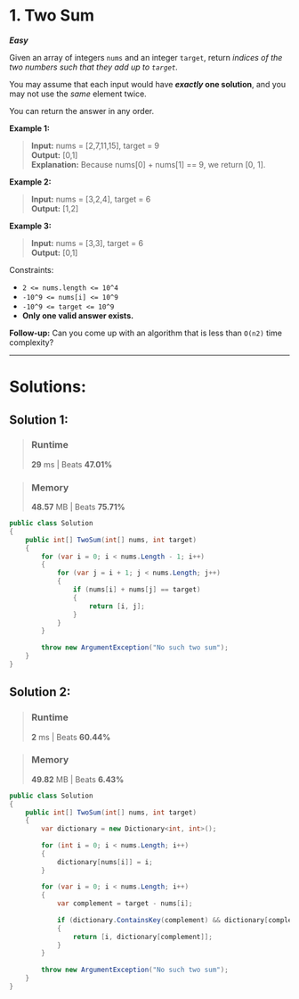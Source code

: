 ﻿# 1. Two Sum

***Easy***

Given an array of integers `nums` and an integer `target`, return *indices of the two numbers such that they add up to `target`.*

You may assume that each input would have ***exactly* one solution**, and you may not use the *same* element twice.

You can return the answer in any order.

**Example 1:**

> **Input:** nums = [2,7,11,15], target = 9 \
> **Output:** [0,1] \
> **Explanation:** Because nums[0] + nums[1] == 9, we return [0, 1].

**Example 2:**

> **Input:** nums = [3,2,4], target = 6 \
> **Output:** [1,2] 

**Example 3:**

> **Input:** nums = [3,3], target = 6 \
> **Output:** [0,1]


Constraints:

* `2 <= nums.length <= 10^4`
* `-10^9 <= nums[i] <= 10^9`
* `-10^9 <= target <= 10^9`
* **Only one valid answer exists.**


**Follow-up:** Can you come up with an algorithm that is less than `O(n2)` time complexity?

---

# Solutions:

## Solution 1:
> ### Runtime
> **29** ms | Beats **47.01%** 

> ### Memory
> **48.57** MB | Beats **75.71%**

```csharp
public class Solution 
{
    public int[] TwoSum(int[] nums, int target) 
    {
        for (var i = 0; i < nums.Length - 1; i++)
        {
            for (var j = i + 1; j < nums.Length; j++)
            {
                if (nums[i] + nums[j] == target)
                {
                    return [i, j];
                }
            }
        }
        
        throw new ArgumentException("No such two sum");
    }
}
```

## Solution 2:
> ### Runtime
> **2** ms | Beats **60.44%**

> ### Memory
> **49.82** MB | Beats **6.43%**

```csharp
public class Solution
{
    public int[] TwoSum(int[] nums, int target)
    {
        var dictionary = new Dictionary<int, int>();
        
        for (int i = 0; i < nums.Length; i++) 
        {
            dictionary[nums[i]] = i;
        }
        
        for (var i = 0; i < nums.Length; i++)
        {
            var complement = target - nums[i];
            
            if (dictionary.ContainsKey(complement) && dictionary[complement] != i)
            {
                return [i, dictionary[complement]];
            }
        }
        
        throw new ArgumentException("No such two sum");
    }
}
```
